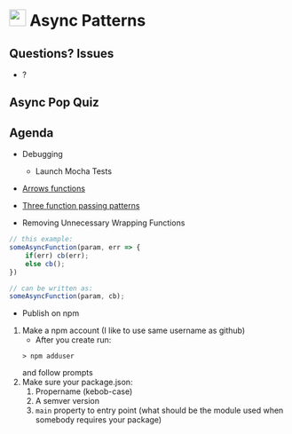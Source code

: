 <img src="https://cloud.githubusercontent.com/assets/478864/22186847/68223ce6-e0b1-11e6-8a62-0e3edc96725e.png" width=30> Async Patterns
===

## Questions? Issues

* ?

## Async Pop Quiz

## Agenda

* Debugging
    * Launch Mocha Tests

* [Arrows functions](https://github.com/martypdx/workshop-promises-fat-arrows/blob/master/fat-arrows.md)

* [Three function passing patterns](https://github.com/martypdx/workshop-promises-fat-arrows/blob/master/async-js-patterns.md) 

* Removing Unnecessary Wrapping Functions 

```js
// this example:
someAsyncFunction(param, err => {
    if(err) cb(err);
    else cb();
})

// can be written as:
someAsyncFunction(param, cb);

```

* Publish on npm

1. Make a npm account (I like to use same username as github)
    * After you create run:
    ```
    > npm adduser
    ```
    and follow prompts
1. Make sure your package.json:
    1. Propername (kebob-case)
    2. A semver version
    3. `main` property to entry point (what should be the module used
    when somebody requires your package)
